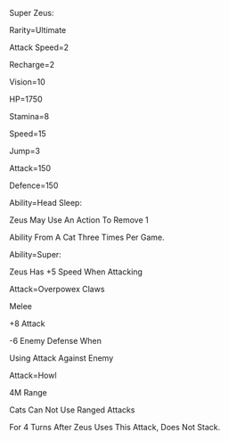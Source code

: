 Super Zeus:

Rarity=Ultimate

Attack Speed=2

Recharge=2

Vision=10

HP=1750

Stamina=8

Speed=15

Jump=3

Attack=150

Defence=150

Ability=Head Sleep:

Zeus May Use An Action To Remove 1

Ability From A Cat Three Times Per Game.

Ability=Super:

Zeus Has +5 Speed When Attacking

Attack=Overpowex Claws

Melee

+8 Attack

-6 Enemy Defense When

Using Attack Against Enemy

Attack=Howl

4M Range

Cats Can Not Use Ranged Attacks

For 4 Turns After Zeus Uses This Attack, Does Not Stack.
